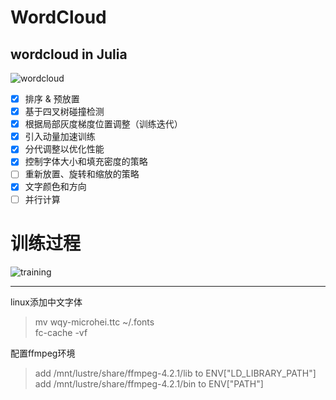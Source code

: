 # WordCloud
wordcloud in Julia
---
![wordcloud](res/guxiang.png)

* [x] 排序 & 预放置
* [x] 基于四叉树碰撞检测
* [x] 根据局部灰度梯度位置调整（训练迭代）
* [x] 引入动量加速训练
* [x] 分代调整以优化性能
* [x] 控制字体大小和填充密度的策略
* [ ] 重新放置、旋转和缩放的策略
* [x] 文字颜色和方向
* [ ] 并行计算

# 训练过程
![training](res/training.gif)
***
linux添加中文字体  
> mv wqy-microhei.ttc ~/.fonts  
> fc-cache -vf  

配置ffmpeg环境
> add /mnt/lustre/share/ffmpeg-4.2.1/lib to ENV["LD_LIBRARY_PATH"]  
> add /mnt/lustre/share/ffmpeg-4.2.1/bin to ENV["PATH"]  